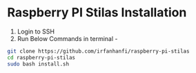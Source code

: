# Raspberry PI Stilas Installation
1) Login to SSH
2) Run Below Commands in terminal -
```bash
git clone https://github.com/irfanhanfi/raspberry-pi-stilas
cd raspberry-pi-stilas
sudo bash install.sh
```
	
